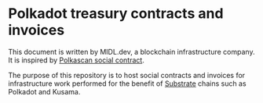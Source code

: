 # Polkadot treasury contracts and invoices

This document is written by MIDL.dev, a blockchain infrastructure company. It is inspired by [Polkascan social contract](https://github.com/polkascan/social-contract).

The purpose of this repository is to host social contracts and invoices for infrastructure work performed for the benefit of [Substrate](https://substrate.dev) chains such as Polkadot and Kusama.
